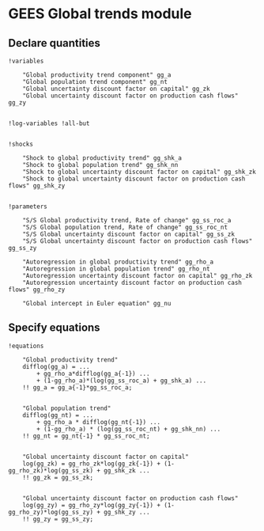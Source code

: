 # GEES Global trends module


## Declare quantities

    !variables

        "Global productivity trend component" gg_a
        "Global population trend component" gg_nt
        "Global uncertainty discount factor on capital" gg_zk
        "Global uncertainty discount factor on production cash flows" gg_zy


    !log-variables !all-but


    !shocks

        "Shock to global productivity trend" gg_shk_a
        "Shock to global population trend" gg_shk_nn
        "Shock to global uncertainty discount factor on capital" gg_shk_zk
        "Shock to global uncertainty discount factor on production cash flows" gg_shk_zy


    !parameters

        "S/S Global productivity trend, Rate of change" gg_ss_roc_a
        "S/S Global population trend, Rate of change" gg_ss_roc_nt
        "S/S Global uncertainty discount factor on capital" gg_ss_zk
        "S/S Global uncertainty discount factor on production cash flows" gg_ss_zy

        "Autoregression in global productivity trend" gg_rho_a
        "Autoregression in global population trend" gg_rho_nt
        "Autoregression uncertainty discount factor on capital" gg_rho_zk
        "Autoregression uncertainty discount factor on production cash flows" gg_rho_zy

        "Global intercept in Euler equation" gg_nu


## Specify equations

    !equations

        "Global productivity trend"
        difflog(gg_a) = ...
            + gg_rho_a*difflog(gg_a{-1}) ...
            + (1-gg_rho_a)*(log(gg_ss_roc_a) + gg_shk_a) ...
        !! gg_a = gg_a{-1}*gg_ss_roc_a;


        "Global population trend"
        difflog(gg_nt) = ...
            + gg_rho_a * difflog(gg_nt{-1}) ...
            + (1-gg_rho_a) * (log(gg_ss_roc_nt) + gg_shk_nn) ...
        !! gg_nt = gg_nt{-1} * gg_ss_roc_nt;


        "Global uncertainty discount factor on capital"
        log(gg_zk) = gg_rho_zk*log(gg_zk{-1}) + (1-gg_rho_zk)*log(gg_ss_zk) + gg_shk_zk ...
        !! gg_zk = gg_ss_zk;


        "Global uncertainty discount factor on production cash flows"
        log(gg_zy) = gg_rho_zy*log(gg_zy{-1}) + (1-gg_rho_zy)*log(gg_ss_zy) + gg_shk_zy ...
        !! gg_zy = gg_ss_zy;

